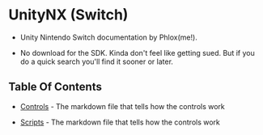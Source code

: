 # UnityNX (Switch)

* Unity Nintendo Switch documentation by Phlox(me!).

* No download for the SDK. Kinda don't feel like getting sued. But if you do a quick search you'll find it sooner or later.

## Table Of Contents

* [Controls](https://github.com/yophlox/Unity/blob/NX/Controls/README.md) - The markdown file that tells how the controls work

* [Scripts](https://github.com/yophlox/Unity/blob/NX/Scripts/README.md) - The markdown file that tells how the controls work
